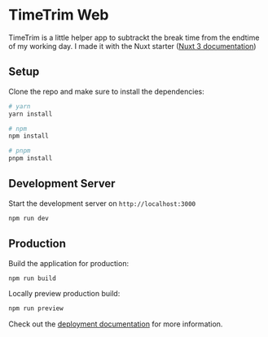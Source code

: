 # TimeTrim Web

TimeTrim is a little helper app to subtrackt the break time from the endtime of my working day.
I made it with the Nuxt starter ([Nuxt 3 documentation](https://nuxt.com/docs/getting-started/introduction))

## Setup

Clone the repo and make sure to install the dependencies:

```bash
# yarn
yarn install

# npm
npm install

# pnpm
pnpm install
```

## Development Server

Start the development server on `http://localhost:3000`

```bash
npm run dev
```

## Production

Build the application for production:

```bash
npm run build
```

Locally preview production build:

```bash
npm run preview
```

Check out the [deployment documentation](https://nuxt.com/docs/getting-started/deployment) for more information.
